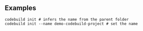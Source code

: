 ## Examples

    codebuild init # infers the name from the parent folder
    codebuild init --name demo-codebuild-project # set the name
